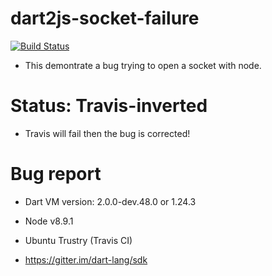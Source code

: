 # dart2js-socket-failure

[![Build Status](https://travis-ci.org/Nardberjean/dart2js-socket-failure.svg?branch=master)](https://travis-ci.org/Nardberjean/dart2js-socket-failure)
* This demontrate a bug trying to open a socket with node.
# Status: Travis-inverted
* Travis will fail then the bug is corrected!
# Bug report
* Dart VM version: 2.0.0-dev.48.0 or 1.24.3
* Node v8.9.1
* Ubuntu Trustry (Travis CI)

* https://gitter.im/dart-lang/sdk
